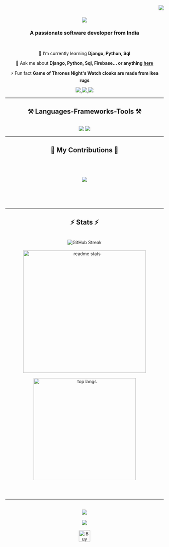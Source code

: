 <img align="right" src="https://visitor-badge.laobi.icu/badge?page_id=preetamlenka3.preetamlenka3" />

<h1 align="center">
    <img src="https://readme-typing-svg.herokuapp.com/?font=Righteous&size=35&center=true&vCenter=true&width=500&height=70&duration=4000&lines=Hi+There!+👋;+I'm+Preetam+Lenka!;" />
</h1>

<h3 align="center">A passionate software developer from India</h3>
<!-- <img align="right" src="https://user-images.githubusercontent.com/55389276/140866485-8fb1c876-9a8f-4d6a-98dc-08c4981eaf70.gif" /> -->
<br/>

<div align="center">
 
 🌱 I’m currently learning **Django, Python, Sql**

💬 Ask me about **Django, Python, Sql, Firebase... or anything [here](https://github.com/preetamlenka3/preetamlenka3/issues)**

⚡ Fun fact **Game of Thrones Night's Watch cloaks are made from Ikea rugs**

 </div>
 
<div align="center"> 
  <a href="mailto:preetamlenka3@gmail.com">
    <img src="https://img.shields.io/badge/Gmail-333333?style=for-the-badge&logo=gmail&logoColor=red" />
  </a>
  <a href="https://linkedin.com/in/preetamlenka" target="_blank">
    <img src="https://img.shields.io/badge/LinkedIn-0077B5?style=for-the-badge&logo=linkedin&logoColor=white" target="_blank" />
  </a>
  <a href="https://preetamlenka3.github.io/Simple-Portfolio" target="_blank">
    <img src="https://img.shields.io/badge/Portfolio-FF5722?style=for-the-badge&logo=todoist&logoColor=white" target="_blank" />
  </a>
</div>

<hr/>

<h2 align="center">⚒️ Languages-Frameworks-Tools ⚒️</h2>
<br/>
<div align="center">
    <img src="https://skillicons.dev/icons?i=react,bootstrap,html,css,vscode,github,tailwind,git" />
    <img src="https://skillicons.dev/icons?i=python,javascript,firebase,mysql,flask" /><br>
</div>

<hr/>

<div align="center">
  <h2>🐍 My Contributions 🐍</h2>
  <br>
  <!-- Animated Snake -->
    <h1 align="center">
    <img src="https://readme-typing-svg.herokuapp.com/?font=Righteous&size=35&center=true&vCenter=true&width=500&height=70&duration=4000&lines=Will+Update!+👋;+Till+Read-me!;" />
</h1>
  <br/><br/><br/>
</div>

<hr/>

<h2 align="center">⚡ Stats ⚡</h2>
<br>
<div align=center>
  <!-- GitHub Stats -->
  <img src="https://streak-stats.demolab.com?user=preetamlenka3&theme=dark" alt="GitHub Streak" />
    <br/>
    <br/>
  <img width=390 src="https://github-readme-stats.vercel.app/api?username=preetamlenka3&count_private=true&show_icons=true&theme=react&rank_icon=github&border_radius=10" alt="readme stats" />
    <br/>
  <br/>
  <!-- Top Languages -->
  <img width=325 align="center" src="https://github-readme-stats.vercel.app/api/top-langs/?username=preetamlenka3&hide=HTML&langs_count=8&layout=compact&theme=react&border_radius=10&size_weight=0.5&count_weight=0.5&exclude_repo=github-readme-stats" alt="top langs" />
</div>

<br/><br/>

<hr/>

<br/>

<div align="center">
  <!-- GitHub Trophies -->
  <img src="https://github-profile-trophy.vercel.app/?username=preetamlenka3" />
</div>

<br/>

<div align="center">
  <!-- Visitor Counter -->
  <img src="https://hits.dwyl.com/preetamlenka3/preetamlenka3.svg" />
</div>

<br/>

<div align="center">
  <!-- Buy Me a Coffee -->
  <a href='https://ko-fi.com/E1E5SYISI' target='_blank'><img height='36' style='border:0px;height:36px;' src='https://storage.ko-fi.com/cdn/kofi3.png?v=3' border='0' alt='Buy Me a Coffee' /></a>
</div>


<br/>
